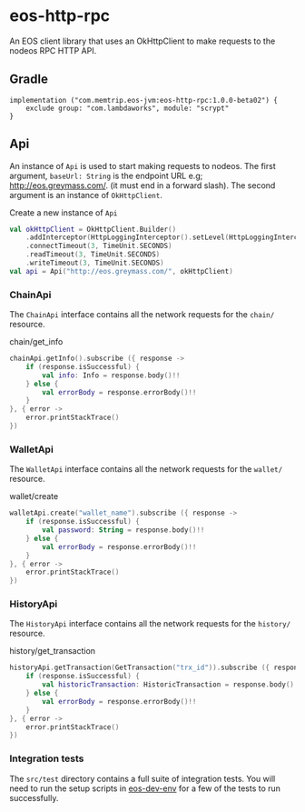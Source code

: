 # eos-http-rpc
An EOS client library that uses an OkHttpClient to make requests to the nodeos RPC HTTP API.

## Gradle
```
implementation ("com.memtrip.eos-jvm:eos-http-rpc:1.0.0-beta02") {
    exclude group: "com.lambdaworks", module: "scrypt"
}
```

## Api
An instance of `Api` is used to start making requests to nodeos. The first argument,
`baseUrl: String` is the endpoint URL e.g; http://eos.greymass.com/.
(it must end in a forward slash). The second argument is an instance of `OkHttpClient`.

Create a new instance of `Api`
```kotlin
val okHttpClient = OkHttpClient.Builder()
    .addInterceptor(HttpLoggingInterceptor().setLevel(HttpLoggingInterceptor.Level.BODY))
    .connectTimeout(3, TimeUnit.SECONDS)
    .readTimeout(3, TimeUnit.SECONDS)
    .writeTimeout(3, TimeUnit.SECONDS)
val api = Api("http://eos.greymass.com/", okHttpClient)
```

### ChainApi
The `ChainApi` interface contains all the network requests for the `chain/` resource.

chain/get_info
```kotlin
chainApi.getInfo().subscribe ({ response ->
    if (response.isSuccessful) {
        val info: Info = response.body()!!
    } else {
        val errorBody = response.errorBody()!!
    }
}, { error ->
    error.printStackTrace()
})
```

### WalletApi
The `WalletApi` interface contains all the network requests for the `wallet/` resource.

wallet/create
```kotlin
walletApi.create("wallet_name").subscribe ({ response ->
    if (response.isSuccessful) {
        val password: String = response.body()!!
    } else {
        val errorBody = response.errorBody()!!
    }
}, { error ->
    error.printStackTrace()
})
```

### HistoryApi
The `HistoryApi` interface contains all the network requests for the `history/` resource.

history/get_transaction
```kotlin
historyApi.getTransaction(GetTransaction("trx_id")).subscribe ({ response ->
    if (response.isSuccessful) {
        val historicTransaction: HistoricTransaction = response.body()!!
    } else {
        val errorBody = response.errorBody()!!
    }
}, { error ->
    error.printStackTrace()
})
```

### Integration tests
The `src/test` directory contains a full suite of integration tests. You will need to
run the setup scripts in [eos-dev-env](https://github.com/memtrip/eos-jvm/tree/master/eos-dev-env)
for a few of the tests to run successfully.
